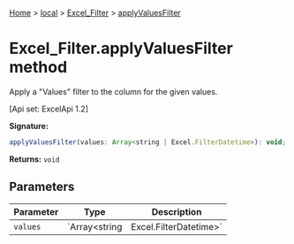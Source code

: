 [Home](./index) &gt; [local](local.md) &gt; [Excel\_Filter](local.excel_filter.md) &gt; [applyValuesFilter](local.excel_filter.applyvaluesfilter.md)

# Excel\_Filter.applyValuesFilter method

Apply a "Values" filter to the column for the given values. 

 \[Api set: ExcelApi 1.2\]

**Signature:**
```javascript
applyValuesFilter(values: Array<string | Excel.FilterDatetime>): void;
```
**Returns:** `void`

## Parameters

|  Parameter | Type | Description |
|  --- | --- | --- |
|  `values` | `Array<string | Excel.FilterDatetime>` |  |


